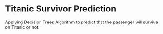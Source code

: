 # Titanic Survivor Prediction
Applying Decision Trees Algorithm to predict that the passenger will survive on Titanic or not.

